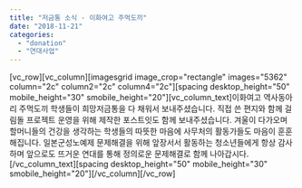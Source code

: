 ```yaml
---
title: "저금통 소식 - 이화여고 주먹도끼"
date: "2018-11-21"
categories: 
  - "donation"
  - "연대사업"
---
```


\[vc\_row\]\[vc\_column\]\[imagesgrid image\_crop="rectangle" images="5362" column="2c" column2="2c" column4="2c"\]\[spacing desktop\_height="50" mobile\_height="30" smobile\_height="20"\]\[vc\_column\_text\]이화여고 역사동아리 주먹도끼 학생들이 희망저금통을 다 채워서 보내주셨습니다. 직접 쓴 편지와 함께 걸림돌 프로젝트 운영을 위해 제작한 포스트잇도 함께 보내주셨습니다. 겨울이 다가오며 할머니들의 건강을 생각하는 학생들의 따뜻한 마음에 사무처의 활동가들도 마음이 훈훈해집니다. 일본군성노예제 문제해결을 위해 앞장서서 활동하는 청소년들에게 항상 감사하며 앞으로도 뜨거운 연대를 통해 정의로운 문제해결로 함께 나아갑시다.\[/vc\_column\_text\]\[spacing desktop\_height="50" mobile\_height="30" smobile\_height="20"\]\[/vc\_column\]\[/vc\_row\]
